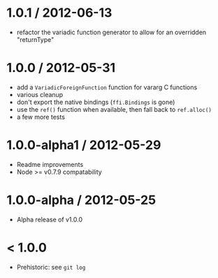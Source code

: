 
1.0.1 / 2012-06-13
==================

 - refactor the variadic function generator to allow for an overridden "returnType"

1.0.0 / 2012-05-31
==================

  - add a `VariadicForeignFunction` function for vararg C functions
  - various cleanup
  - don't export the native bindings (`ffi.Bindings` is gone)
  - use the `ref()` function when available, then fall back to `ref.alloc()`
  - a few more tests

1.0.0-alpha1 / 2012-05-29
=========================

 - Readme improvements
 - Node >= v0.7.9 compatability

1.0.0-alpha / 2012-05-25
========================

 - Alpha release of v1.0.0

< 1.0.0
=======

 - Prehistoric: see `git log`
